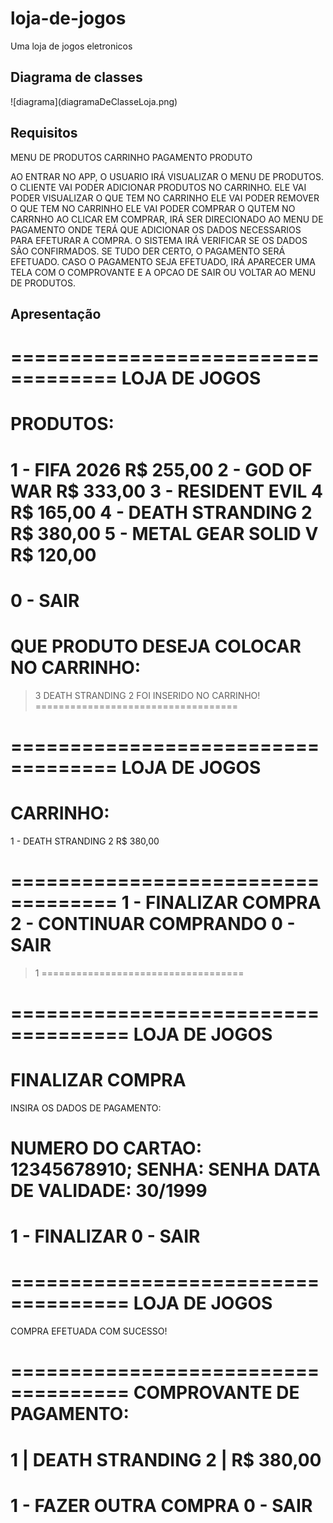 # loja-de-jogos
Uma loja de jogos eletronicos

<h2>Diagrama de classes</h2>
![diagrama](diagramaDeClasseLoja.png)

<h2>Requisitos</h2>

MENU DE PRODUTOS
CARRINHO
PAGAMENTO
PRODUTO

AO ENTRAR NO APP, O USUARIO IRÁ VISUALIZAR O MENU DE PRODUTOS.
O CLIENTE VAI PODER ADICIONAR PRODUTOS NO CARRINHO.
ELE VAI PODER VISUALIZAR O QUE TEM NO CARRINHO
ELE VAI PODER REMOVER O QUE TEM NO CARRINHO
ELE VAI PODER COMPRAR O QUTEM NO CARRNHO
	AO CLICAR EM COMPRAR, IRÁ SER DIRECIONADO AO MENU DE PAGAMENTO ONDE TERÁ QUE 
	ADICIONAR OS DADOS NECESSARIOS PARA EFETURAR A COMPRA. 
O SISTEMA IRÁ VERIFICAR SE OS DADOS SÃO CONFIRMADOS. SE TUDO DER CERTO, O PAGAMENTO SERÁ EFETUADO.
CASO O PAGAMENTO SEJA EFETUADO, IRÁ APARECER UMA TELA COM O COMPROVANTE E A OPCAO DE SAIR OU VOLTAR AO
MENU DE PRODUTOS.

<h2>Apresentação</h2>

=================================== 
LOJA DE JOGOS
===================================
PRODUTOS:
===================================
1 - FIFA 2026		R$ 255,00
2 - GOD OF WAR		R$ 333,00
3 - RESIDENT EVIL 4	R$ 165,00
4 - DEATH STRANDING 2   R$ 380,00
5 - METAL GEAR SOLID V  R$ 120,00
===================================
0 - SAIR
===================================
QUE PRODUTO DESEJA COLOCAR NO
CARRINHO:
===================================
> 3
DEATH STRANDING 2 FOI INSERIDO NO
CARRINHO!
===================================






===================================
LOJA DE JOGOS
===================================
CARRINHO:
===================================
1 - DEATH STRANDING 2	  R$ 380,00

===================================
1 - FINALIZAR COMPRA
2 - CONTINUAR COMPRANDO
0 - SAIR
===================================
> 1
===================================





====================================
LOJA DE JOGOS
====================================
FINALIZAR COMPRA
====================================
INSIRA OS DADOS DE PAGAMENTO:

NUMERO DO CARTAO: 12345678910;
SENHA: SENHA
DATA DE VALIDADE: 30/1999
====================================
1 - FINALIZAR
0 - SAIR
====================================







====================================
LOJA DE JOGOS
====================================

COMPRA EFETUADA COM SUCESSO!

====================================
COMPROVANTE DE PAGAMENTO:
====================================
1 | DEATH STRANDING 2 | R$ 380,00
====================================
1 - FAZER OUTRA COMPRA
0 - SAIR
====================================
